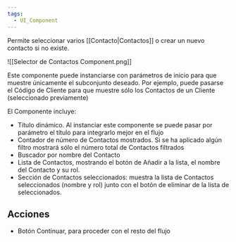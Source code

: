 ```yaml
---
tags:
  - UI_Component
---
```

Permite seleccionar varios [[Contacto|Contactos]] o crear un nuevo contacto si no existe. 


![[Selector de Contactos Component.png]]

Este componente puede instanciarse con parámetros de inicio para que muestre únicamente el subconjunto deseado. Por ejemplo, puede pasarse el Código de Cliente para que muestre sólo los Contactos de un Cliente (seleccionado previamente)


El Componente incluye:
- Título dinámico. Al instanciar este componente se puede pasar por parámetro el título para integrarlo mejor en el flujo
- Contador de número de Contactos mostrados. Si se ha aplicado algún filtro mostrará sólo el número total de Contactos filtrados
- Buscador por nombre del Contacto
- Lista de Contactos, mostrando el botón de Añadir a la lista, el nombre del Contacto y su rol.
- Sección de Contactos seleccionados: muestra la lista de Contactos seleccionados (nombre y rol) junto con el botón de eliminar de la lista de seleccionados.

## Acciones

- Botón Continuar, para proceder con el resto del flujo 